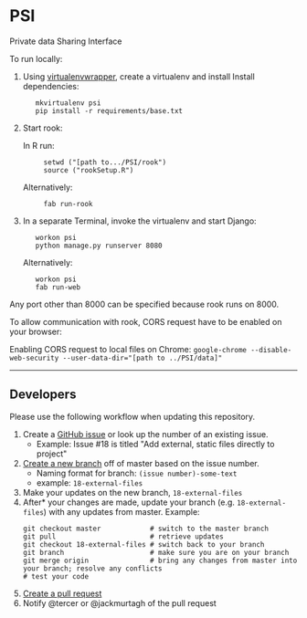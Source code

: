 # PSI
Private data Sharing Interface

To run locally:

1. Using [virtualenvwrapper](https://virtualenvwrapper.readthedocs.io/en/latest/), create a virtualenv and install Install dependencies: 

          mkvirtualenv psi
          pip install -r requirements/base.txt

2. Start rook:
  
      In R run: 

            setwd ("[path to.../PSI/rook")
            source ("rookSetup.R")

      Alternatively:

            fab run-rook
            
3. In a separate Terminal, invoke the virtualenv and start Django: 

          workon psi
          python manage.py runserver 8080

      Alternatively:

          workon psi
          fab run-web

Any port other than 8000 can be specified because rook runs on 8000. 

To allow communication with rook, CORS request have to be enabled on your browser:

Enabling CORS request to local files on Chrome:
`google-chrome --disable-web-security --user-data-dir="[path to ../PSI/data]"`

---

## Developers

Please use the following workflow when updating this repository.

1. Create a [GitHub issue](https://github.com/TwoRavens/PSI/issues) or look up the number of an existing issue.
    - Example: Issue #18 is titled "Add external, static files directly to project"
2. [Create a new branch](https://help.github.com/articles/creating-and-deleting-branches-within-your-repository/) off of master based on the issue number. 
    - Naming format for branch: `(issue number)-some-text`
    - example: `18-external-files`
3. Make your updates on the new branch, `18-external-files`
4. After* your changes are made, update your branch (e.g. `18-external-files`) with any updates from master.  Example:
    ```
    git checkout master            # switch to the master branch
    git pull                       # retrieve updates
    git checkout 18-external-files # switch back to your branch
    git branch                     # make sure you are on your branch
    git merge origin               # bring any changes from master into your branch; resolve any conflicts
    # test your code
    ```
5. [Create a pull request](https://help.github.com/articles/creating-a-pull-request/#creating-the-pull-request)
6. Notify @tercer or @jackmurtagh of the pull request
